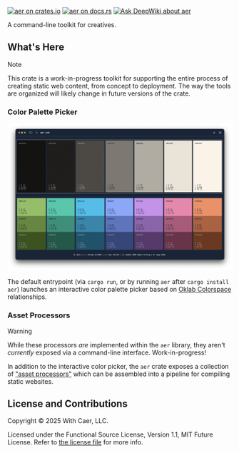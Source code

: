 [![`aer` on crates.io](https://img.shields.io/crates/v/aer)](https://crates.io/crates/aer)
[![`aer` on docs.rs](https://img.shields.io/docsrs/aer)](https://docs.rs/aer/)
[![Ask DeepWiki about `aer`](https://deepwiki.com/badge.svg)](https://deepwiki.com/caer/aer)

A command-line toolkit for creatives.

## What's Here

> [!NOTE]
> This crate is a work-in-progress toolkit for supporting the entire process of creating static web content, from concept to deployment.
> The way the tools are organized will likely change in future versions of the crate.

### Color Palette Picker

![Picture of the `aer` color palette tool](docs/aer-colors.png)

The default entrypoint (via `cargo run`, or by running `aer` after `cargo install aer`) launches an interactive color palette picker based on [Oklab Colorspace](https://bottosson.github.io/posts/oklab/) relationships.

### Asset Processors

> [!WARNING]
> While these processors _are_ implemented within the `aer` library, they aren't _currently_ exposed via a command-line interface. Work-in-progress!

In addition to the interactive color picker, the `aer` crate exposes a collection of ["asset processors"](src/proc.rs) which can be assembled into a pipeline for compiling static websites.

## License and Contributions 

Copyright © 2025 With Caer, LLC.

Licensed under the Functional Source License, Version 1.1, MIT Future License.
Refer to [the license file](LICENSE.txt) for more info.